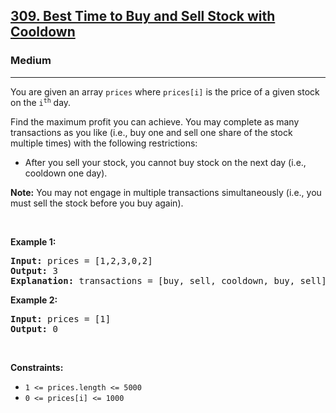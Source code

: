 <h2><a href="https://leetcode.com/problems/best-time-to-buy-and-sell-stock-with-cooldown/">309. Best Time to Buy and Sell Stock with Cooldown</a></h2><h3>Medium</h3><hr><div bis_skin_checked="1"><p>You are given an array <code>prices</code> where <code>prices[i]</code> is the price of a given stock on the <code>i<sup>th</sup></code> day.</p>

<p>Find the maximum profit you can achieve. You may complete as many transactions as you like (i.e., buy one and sell one share of the stock multiple times) with the following restrictions:</p>

<ul>
	<li>After you sell your stock, you cannot buy stock on the next day (i.e., cooldown one day).</li>
</ul>

<p><strong>Note:</strong> You may not engage in multiple transactions simultaneously (i.e., you must sell the stock before you buy again).</p>

<p>&nbsp;</p>
<p><strong class="example">Example 1:</strong></p>

<pre><strong>Input:</strong> prices = [1,2,3,0,2]
<strong>Output:</strong> 3
<strong>Explanation:</strong> transactions = [buy, sell, cooldown, buy, sell]
</pre>

<p><strong class="example">Example 2:</strong></p>

<pre><strong>Input:</strong> prices = [1]
<strong>Output:</strong> 0
</pre>

<p>&nbsp;</p>
<p><strong>Constraints:</strong></p>

<ul>
	<li><code>1 &lt;= prices.length &lt;= 5000</code></li>
	<li><code>0 &lt;= prices[i] &lt;= 1000</code></li>
</ul>
</div>
